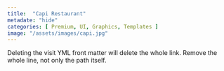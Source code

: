 ```yaml
---
title:  "Capi Restaurant"
metadate: "hide"
categories: [ Premium, UI, Graphics, Templates ]
image: "/assets/images/capi.jpg"
---
```

Deleting the visit YML front matter will delete the whole link. Remove the whole line, not only the path itself. 

